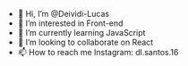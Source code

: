 - 👋 Hi, I’m @Deividi-Lucas
- 👀 I’m interested in Front-end
- 🌱 I’m currently learning JavaScript
- 💞️ I’m looking to collaborate on React 
- 📫 How to reach me Instagram: dl.santos.16

<!---
Deividi-Lucas/Deividi-Lucas is a ✨ special ✨ repository because its `README.md` (this file) appears on your GitHub profile.
You can click the Preview link to take a look at your changes.
--->
